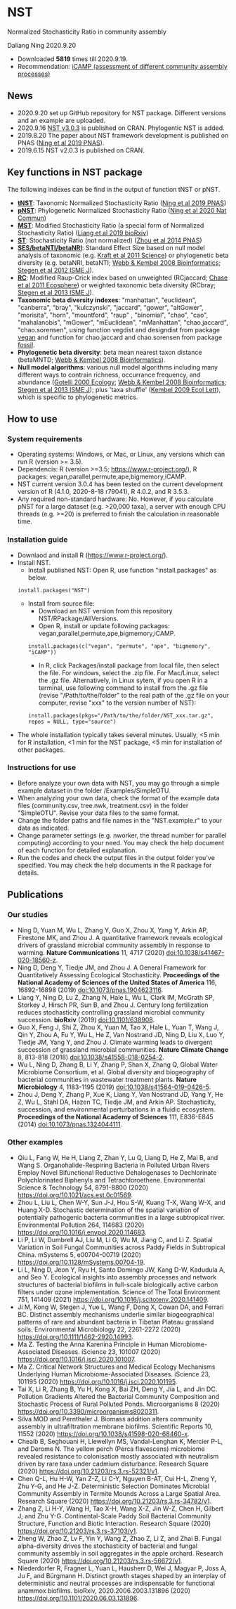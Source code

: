 # NST
Normalized Stochasticity Ratio in community assembly

Daliang Ning 2020.9.20
- Downloaded **5819** times till 2020.9.19.
- Recommendation: [iCAMP (assessment of different community assembly processes)](https://github.com/DaliangNing/iCAMP1)
## News
- 2020.9.20 set up GitHub repository for NST package. Different versions and an example are uploaded.
- 2020.9.16 [NST v3.0.3](https://cran.r-project.org/web/packages/NST) is published on CRAN. Phylogentic NST is added.
- 2019.8.20 The paper about NST framework development is published on PNAS ([Ning et al 2019 PNAS](https://doi.org/10.1073/pnas.1904623116)).
- 2019.6.15 NST v2.0.3 is published on CRAN.

## Key functions in NST package
The following indexes can be find in the output of function tNST or pNST.
- [**tNST**](https://doi.org/10.1073/pnas.1904623116): Taxonomic Normalized Stochasticity Ratio ([Ning et al 2019 PNAS](https://doi.org/10.1073/pnas.1904623116))
- [**pNST**](https://doi.org/10.1038/s41467-020-18560-z): Phylogenetic Normalized Stochasticity Ratio ([Ning et al 2020 Nat Commun](https://doi.org/10.1038/s41467-020-18560-z))
- [**MST**](https://doi.org/10.1101/638908): Modified Stochasticity Ratio (a special form of Normalized Stochasticity Ratio) ([Liang et al 2019 bioRxiv](https://doi.org/10.1101/638908))
- [**ST**](https://doi.org/10.1073/pnas.1324044111): Stochasticity Ratio (not normalized) ([Zhou et al 2014 PNAS](https://doi.org/10.1073/pnas.1324044111))
- [**SES/betaNTI/betaNRI**](https://doi.org/10.1093/bioinformatics/btn358): Standard Effect Size based on null model analysis of taxonomic (e.g. [Kraft et al 2011 Science](https://doi.org/10.1126/science.1208584)) or phylogenetic beta diversity (e.g. betaNRI, betaNTI; [Webb & Kembel 2008 Bioinformatics](https://doi.org/10.1093/bioinformatics/btn358); [Stegen et al 2012 ISME J](https://doi.org/10.1038/ismej.2012.22)).
- [**RC**](https://doi.org/10.1890/ES10-00117.1): Modified Raup-Crick index based on unweighted (RCjaccard; [Chase et al 2011 Ecosphere](https://doi.org/10.1890/ES10-00117.1)) or weighted taxonomic beta diversity (RCbray; [Stegen et al 2013 ISME J](https://doi.org/10.1038/ismej.2013.93)).
- **Taxonomic beta diversity indexes**: "manhattan", "euclidean", "canberra", "bray", "kulczynski", "jaccard", "gower", "altGower", "morisita", "horn", "mountford", "raup" , "binomial", "chao", "cao", "mahalanobis", "mGower", "mEuclidean", "mManhattan", "chao.jaccard", "chao.sorensen", using function vegdist and designdist from package [vegan](https://cran.r-project.org/web/packages/vegan) and function for chao.jaccard and chao.sorensen from package [fossil](https://cran.r-project.org/web/packages/fossil).
- **Phylogenetic beta diversity**: beta mean nearest taxon distance (betaMNTD; [Webb & Kembel 2008 Bioinformatics](https://doi.org/10.1093/bioinformatics/btn358)).
- **Null model algorithms**: various null model algorithms including many different ways to contrain richness, occurrance frequency, and abundance ([Gotelli 2000 Ecology](https://doi.org/10.1890/0012-9658(2000)081[2606:NMAOSC]2.0.CO;2); [Webb & Kembel 2008 Bioinformatics](https://doi.org/10.1093/bioinformatics/btn358); [Stegen et al 2013 ISME J](https://doi.org/10.1038/ismej.2013.93)); plus 'taxa shuffle' ([Kembel 2009 Ecol Lett](https://doi.org/10.1111/j.1461-0248.2009.01354.x)), which is specific to phylogenetic metrics.

## How to use
### System requirements
- Operating systems: Windows, or Mac, or Linux, any versions which can run R (version >= 3.5).
- Dependencis: R (version >=3.5; https://www.r-project.org/), R packages: vegan,parallel,permute,ape,bigmemory,iCAMP.
- NST current version 3.0.4 has been tested on the current development version of R (4.1.0, 2020-8-18 r79041), R 4.0.2, and R 3.5.3. 
- Any required non-standard hardware: No. However, if you calculate pNST for a large dataset (e.g. >20,000 taxa), a server with enough CPU threads (e.g. >=20) is preferred to finish the calculation in reasonable time.

### Installation guide
- Downlaod and install R (https://www.r-project.org/).
- Install NST.
  - Install published NST: Open R, use function "install.packages" as below.    
  ```
  install.packages("NST")
  ```
  - Install from source file:
    - Download an NST version from this repository NST/RPackage/AllVersions.
    - Open R, install or update following packages: vegan,parallel,permute,ape,bigmemory,iCAMP.
    ```
    install.packages(c("vegan", "permute", "ape", "bigmemory", "iCAMP"))
    ```   
    - In R, click Packages/install package from local file, then select the file. For windows, select the .zip file. For Mac/Linux, select the .gz file. Alternatively, in Linux sytem, if you open R in a terminal, use following command to install from the .gz file (revise "/Path/to/the/folder" to the real path of the .gz file on your computer, revise "xxx" to the version number of NST):
    ```
    install.packages(pkgs="/Path/to/the/folder/NST_xxx.tar.gz", repos = NULL, type="source")
    ```
- The whole installation typically takes several minutes. Usually, <5 min for R installation, <1 min for the NST package, <5 min for installation of other packages.

### Instructions for use
- Before analyze your own data with NST, you may go through a simple example dataset in the folder /Examples/SimpleOTU.
- When analyzing your own data, check the format of the example data files (community.csv, tree.nwk, treatment.csv) in the folder "SimpleOTU". Revise your data files to the same format.
- Change the folder paths and file names in the "NST.example.r" to your data as indicated. 
- Change parameter settings (e.g. nworker, the thread number for parallel computing) according to your need. You may check the help document of each function for detailed explanation.
- Run the codes and check the output files in the output folder you've specified. You may check the help documents in the R package for details.

## Publications
### Our studies
-	Ning D, Yuan M, Wu L, Zhang Y, Guo X, Zhou X, Yang Y, Arkin AP, Firestone MK, and Zhou J. A quantitative framework reveals ecological drivers of grassland microbial community assembly in response to warming. **Nature Communications** 11, 4717 (2020) [doi:10.1038/s41467-020-18560-z](https://doi.org/10.1038/s41467-020-18560-z).
-	Ning D, Deng Y, Tiedje JM, and Zhou J. A General Framework for Quantitatively Assessing Ecological Stochasticity. **Proceedings of the National Academy of Sciences of the United States of America** 116, 16892-16898 (2019) [doi:10.1073/pnas.1904623116](https://doi.org/10.1073/pnas.1904623116).
- Liang Y, Ning D, Lu Z, Zhang N, Hale L, Wu L, Clark IM, McGrath SP, Storkey J, Hirsch PR, Sun B, and Zhou J. Century long fertilization reduces stochasticity controlling grassland microbial community succession. **bioRxiv** (2019) [doi:10.1101/638908](https://doi.org/10.1101/638908).
- Guo X, Feng J, Shi Z, Zhou X, Yuan M, Tao X, Hale L, Yuan T, Wang J, Qin Y, Zhou A, Fu Y, Wu L, He Z, Van Nostrand JD, Ning D, Liu X, Luo Y, Tiedje JM, Yang Y, and Zhou J. Climate warming leads to divergent succession of grassland microbial communities. **Nature Climate Change** 8, 813-818 (2018) [doi:10.1038/s41558-018-0254-2](https://doi.org/10.1038/s41558-018-0254-2).
-	Wu L, Ning D, Zhang B, Li Y, Zhang P, Shan X, Zhang Q, Global Water Microbiome Consortium, et al. Global diversity and biogeography of bacterial communities in wastewater treatment plants. **Nature Microbiology** 4, 1183-1195 (2019) [doi:10.1038/s41564-019-0426-5](https://doi.org/10.1038/s41564-019-0426-5).
- Zhou J, Deng Y, Zhang P, Xue K, Liang Y, Van Nostrand JD, Yang Y, He Z, Wu L, Stahl DA, Hazen TC, Tiedje JM, and Arkin AP. Stochasticity, succession, and environmental perturbations in a fluidic ecosystem. **Proceedings of the National Academy of Sciences** 111, E836-E845 (2014) [doi:10.1073/pnas.1324044111](https://doi.org/10.1073/pnas.1324044111).

### Other examples
-	Qiu L, Fang W, He H, Liang Z, Zhan Y, Lu Q, Liang D, He Z, Mai B, and Wang S. Organohalide-Respiring Bacteria in Polluted Urban Rivers Employ Novel Bifunctional Reductive Dehalogenases to Dechlorinate Polychlorinated Biphenyls and Tetrachloroethene. Environmental Science & Technology 54, 8791-8800 (2020) https://doi.org/10.1021/acs.est.0c01569.
- Zhou L, Liu L, Chen W-Y, Sun J-J, Hou S-W, Kuang T-X, Wang W-X, and Huang X-D. Stochastic determination of the spatial variation of potentially pathogenic bacteria communities in a large subtropical river. Environmental Pollution 264, 114683 (2020) https://doi.org/10.1016/j.envpol.2020.114683.
- Li P, Li W, Dumbrell AJ, Liu M, Li G, Wu M, Jiang C, and Li Z. Spatial Variation in Soil Fungal Communities across Paddy Fields in Subtropical China. mSystems 5, e00704-00719 (2020) https://doi.org/10.1128/mSystems.00704-19.
-	Li L, Ning D, Jeon Y, Ryu H, Santo Domingo JW, Kang D-W, Kadudula A, and Seo Y. Ecological insights into assembly processes and network structures of bacterial biofilms in full-scale biologically active carbon filters under ozone implementation. Science of The Total Environment 751, 141409 (2021) https://doi.org/10.1016/j.scitotenv.2020.141409.
-	Ji M, Kong W, Stegen J, Yue L, Wang F, Dong X, Cowan DA, and Ferrari BC. Distinct assembly mechanisms underlie similar biogeographical patterns of rare and abundant bacteria in Tibetan Plateau grassland soils. Environmental Microbiology 22, 2261-2272 (2020) https://doi.org/10.1111/1462-2920.14993.
-	Ma Z. Testing the Anna Karenina Principle in Human Microbiome-Associated Diseases. iScience 23, 101007 (2020) https://doi.org/10.1016/j.isci.2020.101007.
-	Ma Z. Critical Network Structures and Medical Ecology Mechanisms Underlying Human Microbiome-Associated Diseases. iScience 23, 101195 (2020) https://doi.org/10.1016/j.isci.2020.101195.
-	Tai X, Li R, Zhang B, Yu H, Kong X, Bai ZH, Deng Y, Jia L, and Jin DC. Pollution Gradients Altered the Bacterial Community Composition and Stochastic Process of Rural Polluted Ponds. Microorganisms 8 (2020) https://doi.org/10.3390/microorganisms8020311.
-	Silva MOD and Pernthaler J. Biomass addition alters community assembly in ultrafiltration membrane biofilms. Scientific Reports 10, 11552 (2020) https://doi.org/10.1038/s41598-020-68460-x.
-	Cheaib B, Seghouani H, Llewellyn MS, Vandal-Lenghan K, Mercier P-L, and Derome N. The yellow perch (Perca flavescens) microbiome revealed resistance to colonisation mostly associated with neutralism driven by rare taxa under cadmium disturbance. Research Square (2020) https://doi.org/10.21203/rs.3.rs-52321/v1.
-	Chen Q-L, Hu H-W, Yan Z-Z, Li C-Y, Nguyen B-AT, Cui H-L, Zheng Y, Zhu Y-G, and He J-Z. Deterministic Selection Dominates Microbial Community Assembly in Termite Mounds Across a Large Spatial Area. Research Square (2020) https://doi.org/10.21203/rs.3.rs-34782/v1.
-	Zhang Z, Li H-Y, Wang H, Tao X-H, Wang X-Z, Jin W-Z, Chen H, Gilbert J, and Zhu Y-G. Continental-Scale Paddy Soil Bacterial Community Structure, Function and Biotic Interaction. Research Square (2020) https://doi.org/10.21203/rs.3.rs-37103/v1.
-	Zheng W, Zhao Z, Lv F, Yin Y, Wang Z, Zhao Z, Li Z, and Zhai B. Fungal alpha-diversity drives the stochasticity of bacterial and fungal community assembly in soil aggregates in the apple orchard. Research Square (2020) https://doi.org/10.21203/rs.3.rs-56672/v1.
-	Niederdorfer R, Fragner L, Yuan L, Hausherr D, Wei J, Magyar P, Joss A, Ju F, and Bürgmann H. Distinct growth stages shaped by an interplay of deterministic and neutral processes are indispensable for functional anammox biofilms. bioRxiv, 2020.2006.2003.131896 (2020) https://doi.org/10.1101/2020.06.03.131896.






